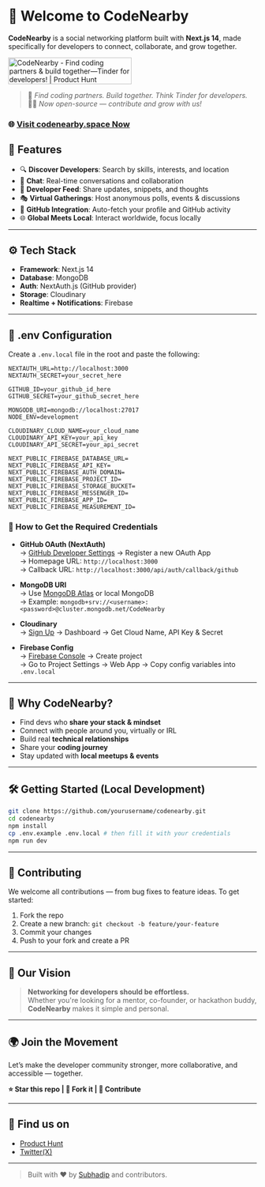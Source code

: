 # 👋 Welcome to CodeNearby

**CodeNearby** is a social networking platform built with **Next.js 14**, made specifically for developers to connect, collaborate, and grow together.

<a href="https://www.producthunt.com/posts/codenearby?embed=true&utm_source=badge-featured&utm_medium=badge&utm_souce=badge-codenearby" target="_blank"><img src="https://api.producthunt.com/widgets/embed-image/v1/featured.svg?post_id=909199&theme=light&t=1744912307005" alt="CodeNearby - Find&#0032;coding&#0032;partners&#0032;&#0038;&#0032;build&#0032;together—Tinder&#0032;for&#0032;developers&#0033; | Product Hunt" style="width: 250px; height: 54px;" width="250" height="54" /></a>

> 🚀 _Find coding partners. Build together. Think Tinder for developers._  
> 🧑‍💻 _Now open-source — contribute and grow with us!_

### 🌐 [Visit codenearby.space Now](https://codenearby.space)


## 🌟 Features

- 🔍 **Discover Developers**: Search by skills, interests, and location
- 💬 **Chat**: Real-time conversations and collaboration
- 📢 **Developer Feed**: Share updates, snippets, and thoughts
- 🎭 **Virtual Gatherings**: Host anonymous polls, events & discussions
- 🐙 **GitHub Integration**: Auto-fetch your profile and GitHub activity
- 🌐 **Global Meets Local**: Interact worldwide, focus locally

---

## ⚙️ Tech Stack

- **Framework**: Next.js 14
- **Database**: MongoDB
- **Auth**: NextAuth.js (GitHub provider)
- **Storage**: Cloudinary
- **Realtime + Notifications**: Firebase

---

## 🚧 .env Configuration

Create a `.env.local` file in the root and paste the following:

```env
NEXTAUTH_URL=http://localhost:3000
NEXTAUTH_SECRET=your_secret_here

GITHUB_ID=your_github_id_here
GITHUB_SECRET=your_github_secret_here

MONGODB_URI=mongodb://localhost:27017
NODE_ENV=development

CLOUDINARY_CLOUD_NAME=your_cloud_name
CLOUDINARY_API_KEY=your_api_key
CLOUDINARY_API_SECRET=your_api_secret

NEXT_PUBLIC_FIREBASE_DATABASE_URL=
NEXT_PUBLIC_FIREBASE_API_KEY=
NEXT_PUBLIC_FIREBASE_AUTH_DOMAIN=
NEXT_PUBLIC_FIREBASE_PROJECT_ID=
NEXT_PUBLIC_FIREBASE_STORAGE_BUCKET=
NEXT_PUBLIC_FIREBASE_MESSENGER_ID=
NEXT_PUBLIC_FIREBASE_APP_ID=
NEXT_PUBLIC_FIREBASE_MEASUREMENT_ID=
```

### 🔑 How to Get the Required Credentials

- **GitHub OAuth (NextAuth)**  
  → [GitHub Developer Settings](https://github.com/settings/developers) → Register a new OAuth App  
  → Homepage URL: `http://localhost:3000`  
  → Callback URL: `http://localhost:3000/api/auth/callback/github`

- **MongoDB URI**  
  → Use [MongoDB Atlas](https://www.mongodb.com/cloud/atlas) or local MongoDB  
  → Example: `mongodb+srv://<username>:<password>@cluster.mongodb.net/CodeNearby`

- **Cloudinary**  
  → [Sign Up](https://cloudinary.com/users/register/free) → Dashboard → Get Cloud Name, API Key & Secret

- **Firebase Config**  
  → [Firebase Console](https://console.firebase.google.com/) → Create project  
  → Go to Project Settings → Web App → Copy config variables into `.env.local`

---

## 🧠 Why CodeNearby?

- Find devs who **share your stack & mindset**
- Connect with people around you, virtually or IRL
- Build real **technical relationships**
- Share your **coding journey**
- Stay updated with **local meetups & events**

---

## 🛠️ Getting Started (Local Development)

```bash
git clone https://github.com/yourusername/codenearby.git
cd codenearby
npm install
cp .env.example .env.local # then fill it with your credentials
npm run dev
```

---

## 🤝 Contributing

We welcome all contributions — from bug fixes to feature ideas. To get started:

1. Fork the repo
2. Create a new branch: `git checkout -b feature/your-feature`
3. Commit your changes
4. Push to your fork and create a PR

---

## 📌 Our Vision

> **Networking for developers should be effortless.**  
Whether you're looking for a mentor, co-founder, or hackathon buddy, **CodeNearby** makes it simple and personal.

---

## 🌍 Join the Movement

Let’s make the developer community stronger, more collaborative, and accessible — together.

**⭐ Star this repo | 🍴 Fork it | 🤝 Contribute**

---

## 📣 Find us on

- [Product Hunt](https://www.producthunt.com/products/codenearby)
- [Twitter(X)](https://x.com/code_nearby)


---

> Built with ❤️ by [Subhadip](https://subhadip.me) and contributors.
